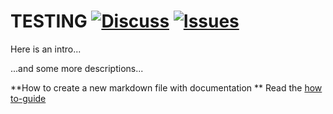 # TESTING [![Discuss](https://img.shields.io/badge/discuss-ejbca-ce?style=flat)](https://github.com/Keyfactor/ejbca-ce/discussions) [![Issues](https://img.shields.io/github/issues-raw/Keyfactor/ejbca-ce)](https://github.com/Keyfactor/ejbca-ce/issues) 

Here is an intro...

...and some more descriptions...

**How to create a new markdown file with documentation **
Read the [how to-guide](/doc/how-to-create-doc.MD)
